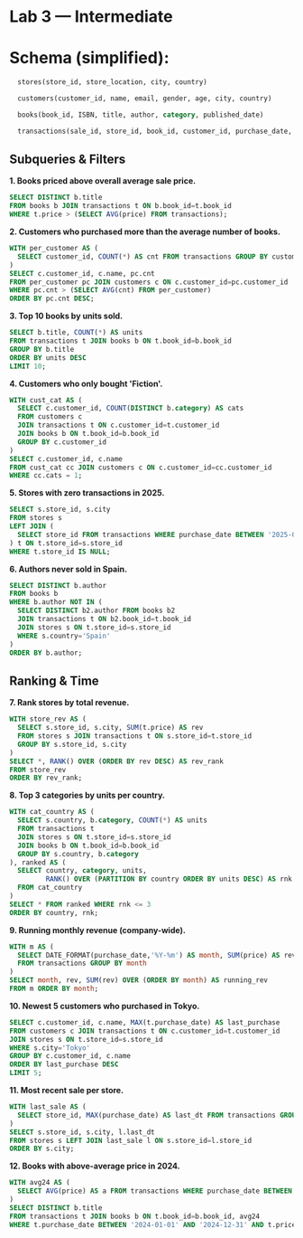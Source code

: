 # Lab 3 — Intermediate

# Schema (simplified):

```sql
  stores(store_id, store_location, city, country)

  customers(customer_id, name, email, gender, age, city, country)

  books(book_id, ISBN, title, author, category, published_date)

  transactions(sale_id, store_id, book_id, customer_id, purchase_date, price)
```

## Subqueries & Filters

**1. Books priced above overall average sale price.**

```sql
SELECT DISTINCT b.title
FROM books b JOIN transactions t ON b.book_id=t.book_id
WHERE t.price > (SELECT AVG(price) FROM transactions);
```

**2. Customers who purchased more than the average number of books.**

```sql
WITH per_customer AS (
  SELECT customer_id, COUNT(*) AS cnt FROM transactions GROUP BY customer_id
)
SELECT c.customer_id, c.name, pc.cnt
FROM per_customer pc JOIN customers c ON c.customer_id=pc.customer_id
WHERE pc.cnt > (SELECT AVG(cnt) FROM per_customer)
ORDER BY pc.cnt DESC;
```

**3. Top 10 books by units sold.**

```sql
SELECT b.title, COUNT(*) AS units
FROM transactions t JOIN books b ON t.book_id=b.book_id
GROUP BY b.title
ORDER BY units DESC
LIMIT 10;
```

**4. Customers who only bought 'Fiction'.**

```sql
WITH cust_cat AS (
  SELECT c.customer_id, COUNT(DISTINCT b.category) AS cats
  FROM customers c
  JOIN transactions t ON c.customer_id=t.customer_id
  JOIN books b ON t.book_id=b.book_id
  GROUP BY c.customer_id
)
SELECT c.customer_id, c.name
FROM cust_cat cc JOIN customers c ON c.customer_id=cc.customer_id
WHERE cc.cats = 1;
```

**5. Stores with zero transactions in 2025.**

```sql
SELECT s.store_id, s.city
FROM stores s
LEFT JOIN (
  SELECT store_id FROM transactions WHERE purchase_date BETWEEN '2025-01-01' AND '2025-12-31' GROUP BY store_id
) t ON t.store_id=s.store_id
WHERE t.store_id IS NULL;
```

**6. Authors never sold in Spain.**

```sql
SELECT DISTINCT b.author
FROM books b
WHERE b.author NOT IN (
  SELECT DISTINCT b2.author FROM books b2
  JOIN transactions t ON b2.book_id=t.book_id
  JOIN stores s ON t.store_id=s.store_id
  WHERE s.country='Spain'
)
ORDER BY b.author;
```

## Ranking & Time

**7. Rank stores by total revenue.**

```sql
WITH store_rev AS (
  SELECT s.store_id, s.city, SUM(t.price) AS rev
  FROM stores s JOIN transactions t ON s.store_id=t.store_id
  GROUP BY s.store_id, s.city
)
SELECT *, RANK() OVER (ORDER BY rev DESC) AS rev_rank
FROM store_rev
ORDER BY rev_rank;
```

**8. Top 3 categories by units per country.**

```sql
WITH cat_country AS (
  SELECT s.country, b.category, COUNT(*) AS units
  FROM transactions t
  JOIN stores s ON t.store_id=s.store_id
  JOIN books b ON t.book_id=b.book_id
  GROUP BY s.country, b.category
), ranked AS (
  SELECT country, category, units,
         RANK() OVER (PARTITION BY country ORDER BY units DESC) AS rnk
  FROM cat_country
)
SELECT * FROM ranked WHERE rnk <= 3
ORDER BY country, rnk;
```

**9. Running monthly revenue (company-wide).**

```sql
WITH m AS (
  SELECT DATE_FORMAT(purchase_date,'%Y-%m') AS month, SUM(price) AS rev
  FROM transactions GROUP BY month
)
SELECT month, rev, SUM(rev) OVER (ORDER BY month) AS running_rev
FROM m ORDER BY month;
```

**10. Newest 5 customers who purchased in Tokyo.**

```sql
SELECT c.customer_id, c.name, MAX(t.purchase_date) AS last_purchase
FROM customers c JOIN transactions t ON c.customer_id=t.customer_id
JOIN stores s ON t.store_id=s.store_id
WHERE s.city='Tokyo'
GROUP BY c.customer_id, c.name
ORDER BY last_purchase DESC
LIMIT 5;
```

**11. Most recent sale per store.**

```sql
WITH last_sale AS (
  SELECT store_id, MAX(purchase_date) AS last_dt FROM transactions GROUP BY store_id
)
SELECT s.store_id, s.city, l.last_dt
FROM stores s LEFT JOIN last_sale l ON s.store_id=l.store_id
ORDER BY s.city;
```

**12. Books with above-average price in 2024.**

```sql
WITH avg24 AS (
  SELECT AVG(price) AS a FROM transactions WHERE purchase_date BETWEEN '2024-01-01' AND '2024-12-31'
)
SELECT DISTINCT b.title
FROM transactions t JOIN books b ON t.book_id=b.book_id, avg24
WHERE t.purchase_date BETWEEN '2024-01-01' AND '2024-12-31' AND t.price > avg24.a;
```

